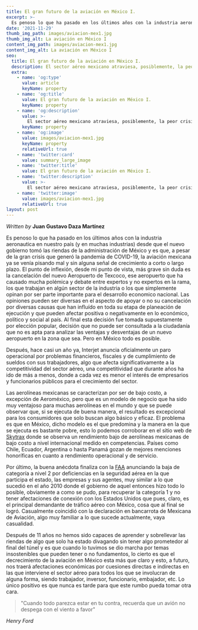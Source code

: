 ```yaml
---
title: El gran futuro de la aviación en México I.
excerpt: >-
  Es penoso lo que ha pasado en los últimos años con la industria aeronautica en nuestro país (y en muchas industrias) desde que el nuevo gobierno tomó las riendas de la administración de México y es que, a pesar de la gran crisis que generó la pandemia de COVID-19, la aviación mexicana ya se venía pisando mal y sin alguna señal de crecimiento a corto o largo plazo.
date: '2021-11-29'
thumb_img_path: images/aviacion-mex1.jpg
thumb_img_alt: La aviación en México I
content_img_path: images/aviacion-mex1.jpg
content_img_alt: La aviación en México I
seo:
  title: El gran futuro de la aviación en México I.
  description: El sector aéreo mexicano atraviesa, posiblemente, la peor crisis de su historía como industria.
  extra:
    - name: 'og:type'
      value: article
      keyName: property
    - name: 'og:title'
      value: El gran futuro de la aviación en México I.
      keyName: property
    - name: 'og:description'
      value: >-
        El sector aéreo mexicano atraviesa, posiblemente, la peor crisis de su historía como industria.
      keyName: property
    - name: 'og:image'
      value: images/aviacion-mex1.jpg
      keyName: property
      relativeUrl: true
    - name: 'twitter:card'
      value: summary_large_image
    - name: 'twitter:title'
      value: El gran futuro de la aviación en México I.
    - name: 'twitter:description'
      value: >-
        El sector aéreo mexicano atraviesa, posiblemente, la peor crisis de su historía como industria.
    - name: 'twitter:image'
      value: images/aviacion-mex1.jpg
      relativeUrl: true
layout: post
---
```


*Written by* **Juan Gustavo Daza Martínez**

Es penoso lo que ha pasado en los últimos años con la industria aeronautica en nuestro país (y en muchas industrias) desde que el nuevo gobierno tomó las riendas de la administración de México y es que, a pesar de la gran crisis que generó la pandemia de COVID-19, la aviación mexicana ya se venía pisando mal y sin alguna señal de crecimiento a corto o largo plazo. El punto de inflexión, desde mi punto de vista, más grave sin duda es la cancelación del nuevo Aeropuerto de Texcoco, ese aeropuerto que ha causado mucha polémica y debate entre expertos y no expertos en la rama, los que trabajan en algún sector de la industria o los que simplemente opinan por ser parte importante para el desarrollo economico nacional. Las opiniones pueden ser diversas en el aspecto de apoyar o no su cancelación por diversas causas que han influído en toda su etapa de planeación de ejecución y que pueden afectar positiva o negativamente en lo económico, político y social al país. Al final esta decisión fue tomada supuestamente por elección popular, decisión que no puede ser consultada a la ciudadanía que no es apta para analizar las ventajas y desventajas de un nuevo aeropuerto en la zona que sea. Pero en México todo es posible.

Después, hace casi un año ya, Interjet anuncia oficialmente un paro operacional por problemas financieros, fiscales y de cumplimiento de sueldos con sus trabajadores, algo que afecta significativamente a la competitividad del sector aéreo, una competitividad que durante años ha ido de más a menos, donde a cada vez es menor el interés de empresarios y funcionarios públicos para el crecimiento del sector.

Las aerolíneas mexicanas se caracterizan por ser de bajo costo, a excepción de Aeroméxico, pero que es un modelo de negocio que ha sido muy ventajoso para muchas aerolíneas en el mundo y que se puede observar que, si se ejecuta de buena manera, el resultado es excepcional para los consumidores que solo buscan algo básico y eficaz. El problema es que en México, dicho modelo es el que predomina y la manera en la que se ejecuta es bastante pobre, esto lo podemos corroborar en el sitio web de [Skytrax](https://www.worldairlineawards.com/) donde se observa un rendimiento bajo de aerolíneas mexicanas de bajo costo a nivel internacional medido en competencias. Países como Chile, Ecuador, Argentina o hasta Panamá gozan de mejores menciones honoríficas en cuanto a rendimiento operacional y de servicio.

Por último, la buena anécdota finaliza con la [FAA](https://www.faa.gov/) anunciando la baja de categoría a nivel 2 por deficiencias en la seguridad aérea en la que participa el estado, las empresas y sus agentes, muy similar a lo que sucedió en el año 2010 donde el gobierno de aquel entonces hizo todo lo posible, obviamente a como se pudo, para recuperar la categoría 1 y no tener afectaciones de conexión con los Estados Unidos que pues, claro, es el principal demandante de tráfico aéreo con México, cosa que al final se logró. Casualmente coincidió con la declaración en bancarrota de Mexicana de Aviación, algo muy familiar a lo que sucede actualmente, vaya casualidad.

Después de 11 años no hemos sido capaces de aprender y sobrellevar las riendas de algo que solo ha estado divagando sin tener algo prometedor al final del túnel y es que cuando lo tuvimos se dio marcha por temas insostenibles que pueden tener o no fundamentos, lo cierto es que el decrecimiento de la aviación en México esta más que claro y esto, a futuro, nos traerá afectaciones económicas por cuesiones directas e indirectas en las que interviene el sector aéreo para todos los que se involucran de alguna forma, siendo trabajador, inversor, funcionario, embajador, etc. Lo único positivo es que nunca es tarde para que este rumbo pueda tomar otra cara.



>"Cuando todo parezca estar en tu contra, recuerda que un avión no despega con el viento a favor"

<cite>Henry Ford</cite>

